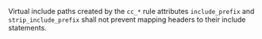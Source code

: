 Virtual include paths created by the `cc_*` rule  attributes `include_prefix` and `strip_include_prefix` shall not prevent mapping headers to their include statements.
